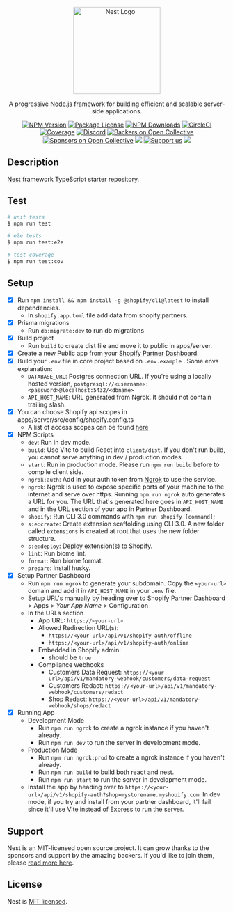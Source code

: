 <p align="center">
  <a href="http://nestjs.com/" target="blank"><img src="https://nestjs.com/img/logo-small.svg" width="200" alt="Nest Logo" /></a>
</p>

[circleci-image]: https://img.shields.io/circleci/build/github/nestjs/nest/master?token=abc123def456
[circleci-url]: https://circleci.com/gh/nestjs/nest

  <p align="center">A progressive <a href="http://nodejs.org" target="_blank">Node.js</a> framework for building efficient and scalable server-side applications.</p>
    <p align="center">
<a href="https://www.npmjs.com/~nestjscore" target="_blank"><img src="https://img.shields.io/npm/v/@nestjs/core.svg" alt="NPM Version" /></a>
<a href="https://www.npmjs.com/~nestjscore" target="_blank"><img src="https://img.shields.io/npm/l/@nestjs/core.svg" alt="Package License" /></a>
<a href="https://www.npmjs.com/~nestjscore" target="_blank"><img src="https://img.shields.io/npm/dm/@nestjs/common.svg" alt="NPM Downloads" /></a>
<a href="https://circleci.com/gh/nestjs/nest" target="_blank"><img src="https://img.shields.io/circleci/build/github/nestjs/nest/master" alt="CircleCI" /></a>
<a href="https://coveralls.io/github/nestjs/nest?branch=master" target="_blank"><img src="https://coveralls.io/repos/github/nestjs/nest/badge.svg?branch=master#9" alt="Coverage" /></a>
<a href="https://discord.gg/G7Qnnhy" target="_blank"><img src="https://img.shields.io/badge/discord-online-brightgreen.svg" alt="Discord"/></a>
<a href="https://opencollective.com/nest#backer" target="_blank"><img src="https://opencollective.com/nest/backers/badge.svg" alt="Backers on Open Collective" /></a>
<a href="https://opencollective.com/nest#sponsor" target="_blank"><img src="https://opencollective.com/nest/sponsors/badge.svg" alt="Sponsors on Open Collective" /></a>
  <a href="https://paypal.me/kamilmysliwiec" target="_blank"><img src="https://img.shields.io/badge/Donate-PayPal-ff3f59.svg"/></a>
    <a href="https://opencollective.com/nest#sponsor"  target="_blank"><img src="https://img.shields.io/badge/Support%20us-Open%20Collective-41B883.svg" alt="Support us"></a>
  <a href="https://twitter.com/nestframework" target="_blank"><img src="https://img.shields.io/twitter/follow/nestframework.svg?style=social&label=Follow"></a>
</p>
  <!--[![Backers on Open Collective](https://opencollective.com/nest/backers/badge.svg)](https://opencollective.com/nest#backer)
  [![Sponsors on Open Collective](https://opencollective.com/nest/sponsors/badge.svg)](https://opencollective.com/nest#sponsor)-->

## Description

[Nest](https://github.com/nestjs/nest) framework TypeScript starter repository.

## Test

```bash
# unit tests
$ npm run test

# e2e tests
$ npm run test:e2e

# test coverage
$ npm run test:cov
```

## Setup

- [x] Run `npm install && npm install -g @shopify/cli@latest` to install dependencies.
  - In `shopify.app.toml` file add data from shopify.partners.
- [x] Prisma migrations
  - Run `db:migrate:dev` to run db migrations
- [x] Build project
  - Run `build` to create dist file and move it to public in apps/server.
- [x] Create a new Public app from your [Shopify Partner Dashboard](https://partners.shopify.com).
- [x] Build your `.env` file in core project based on `.env.example` . Some envs explanation:
  - `DATABASE_URL`: Postgres connection URL. If you're using a locally hosted version, `postgresql://<username>:<password>@localhost:5432/<dbname>`
  - `API_HOST_NAME`: URL generated from Ngrok. It should not contain trailing slash.
- [x] You can choose Shopify api scopes in apps/server/src/config/shopify.config.ts
  - A list of access scopes can be found [here](https://shopify.dev/api/usage/access-scopes)
- [x] NPM Scripts
  - `dev`: Run in dev mode.
  - `build`: Use Vite to build React into `client/dist`. If you don't run build, you cannot serve anything in dev / production modes.
  - `start`: Run in production mode. Please run `npm run build` before to compile client side.
  - `ngrok:auth`: Add in your auth token from [Ngrok](https://ngrok.com) to use the service.
  - `ngrok`: Ngrok is used to expose specific ports of your machine to the internet and serve over https. Running `npm run ngrok` auto generates a URL for you. The URL that's generated here goes in `API_HOST_NAME` and in the URL section of your app in Partner Dashboard.
  - `shopify`: Run CLI 3.0 commands with `npm run shopify [command]`;
  - `s:e:create`: Create extension scaffolding using CLI 3.0. A new folder called `extensions` is created at root that uses the new folder structure.
  - `s:e:deploy`: Deploy extension(s) to Shopify.
  - `lint`: Run biome lint.
  - `format`: Run biome format.
  - `prepare`: Install husky.
- [x] Setup Partner Dashboard
  - Run `npm run ngrok` to generate your subdomain. Copy the `<your-url>` domain and add it in `API_HOST_NAME` in your `.env` file.
  - Setup URL's manually by heading over to Shopify Partner Dashboard > Apps > _Your App Name_ > Configuration
  - In the URLs section
    - App URL: `https://<your-url>`
    - Allowed Redirection URL(s):
      - `https://<your-url>/api/v1/shopify-auth/offline`
      - `https://<your-url>/api/v1/shopify-auth/online`
    - Embedded in Shopify admin:
      - should be `true`
    - Compliance webhooks
      - Customers Data Request: `https://<your-url>/api/v1/mandatory-webhook/customers/data-request`
      - Customers Redact: `https://<your-url>/api/v1/mandatory-webhook/customers/redact`
      - Shop Redact: `https://<your-url>/api/v1/mandatory-webhook/shops/redact`
- [x] Running App
  - Development Mode
    - Run `npm run ngrok` to create a ngrok instance if you haven't already.
    - Run `npm run dev` to run the server in development mode.
  - Production Mode
    - Run `npm run ngrok:prod` to create a ngrok instance if you haven't already.
    - Run `npm run build` to build both react and nest.
    - Run `npm run start` to run the server in development mode.
  - Install the app by heading over to `https://<your-url>/api/v1/shopify-auth?shop=mystorename.myshopify.com`. In dev mode, if you try and install from your partner dashboard, it'll fail since it'll use Vite instead of Express to run the server.

## Support

Nest is an MIT-licensed open source project. It can grow thanks to the sponsors and support by the amazing backers. If you'd like to join them, please [read more here](https://docs.nestjs.com/support).

## License

Nest is [MIT licensed](LICENSE).
